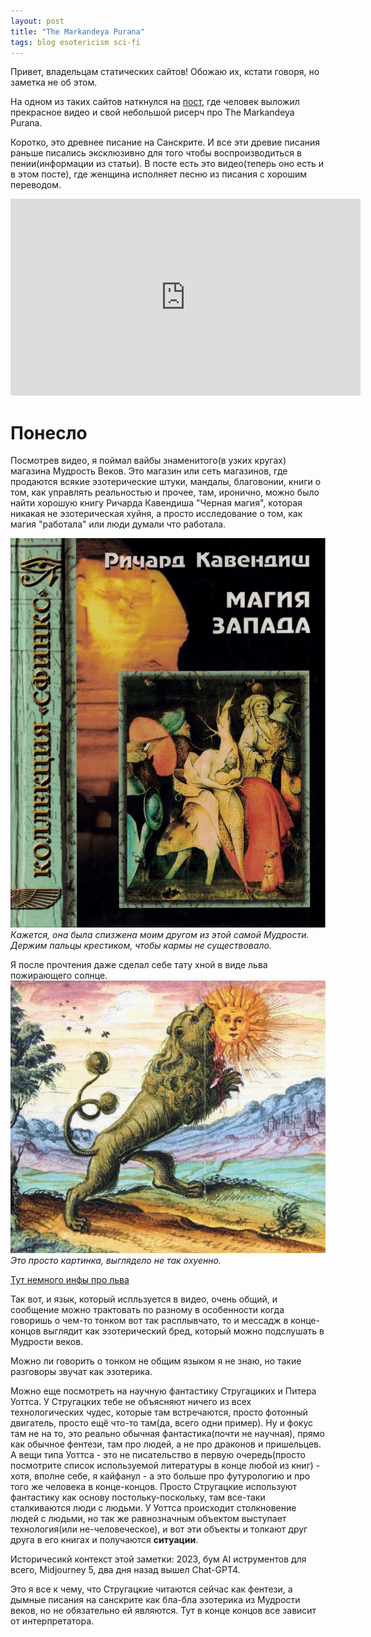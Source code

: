 ```yaml
---
layout: post
title: "The Markandeya Purana"
tags: blog esotericism sci-fi
---
```

Привет, владельцам статических сайтов! Обожаю их, кстати говоря, но заметка не об этом.

На одном из таких сайтов наткнулся на [пост](https://bkhome.org/insight/the-markandeya-purana.html), где человек выложил прекрасное видео и свой небольшой рисерч про The Markandeya Purana. 

<!--more-->

Коротко, это древнее писание на Санскрите. И все эти древие писания раньше писались эксклюзивно для того чтобы воспроизводиться в пении(информации из статьи). В посте есть это видео(теперь оно есть и в этом посте), где женщина исполняет песню из писания с хорошим переводом.

<iframe width="560" height="315" src="https://www.youtube.com/embed/uDd3iupKUyI" title="YouTube video player" frameborder="0" allow="accelerometer; autoplay; clipboard-write; encrypted-media; gyroscope; picture-in-picture; web-share" allowfullscreen></iframe>

# Понесло
Посмотрев видео, я поймал вайбы знаменитого(в узких кругах) магазина Мудрость Веков. Это магазин или сеть магазинов, где продаются всякие эзотерические штуки, мандалы, благовонии, книги о том, как управлять реальностью и прочее, там, иронично, можно было найти хорошую книгу Ричарда Кавендиша "Черная магия", которая никакая не эзотерическая хуйня, а просто исследование о том, как магия "работала" или люди думали что работала.

![Магия Запада](/assets/images/Richard-Cavendish.jpg)  
*Кажется, она была спизжена моим другом из этой самой Мудрости. Держим пальцы крестиком, чтобы кармы не существовало.*

Я после прочтения даже сделал себе тату хной в виде льва пожирающего солнце.
![Лев](/assets/images/sun-lion.jpg)  
*Это просто картинка, выглядело не так охуенно.* 

[Тут немного инфы про льва](https://arzamas.academy/micro/alkhimia/11)


Так вот, и язык, который испльзуется в видео, очень общий, и сообщение можно трактовать по разному в особенности когда говоришь о чем-то тонком вот так расплывчато, то и мессадж в конце-концов выглядит как эзотерический бред, который можно подслушать в Мудрости веков.

Можно ли говорить о тонком не общим языком я не знаю, но такие  разговоры звучат как эзотерика.

Можно еще посмотреть на научную фантастику Стругациких и Питера Уоттса. 
У Стругацких тебе не объясняют ничего из всех технологических чудес, которые там встречаются, просто фотонный двигатель, просто ещё что-то там(да, всего одни пример). Ну и фокус там не на то, это реально обычная фантастика(почти не научная), прямо как обычное фентези, там про людей, а не про драконов и пришельцев. А вещи типа Уоттса - это не писательство в первую очередь(просто посмотрите список используемой литературы в конце любой из книг) - хотя, вполне себе, я кайфанул - а это больше про футурологию и про того же человека в конце-концов. Просто Стругацкие используют фантастику как основу постольку-поскольку, там все-таки сталкиваются люди с людьми. У Уоттса происходит столкновение людей с людьми, но так же равнозначным объектом выступает технология(или не-человеческое), и вот эти объекты и толкают друг друга в его книгах и получаются **ситуации**. 

Историчесикй контекст этой заметки: 2023, бум AI иструментов для всего, Midjourney 5, два дня назад вышел Chat-GPT4.

Это я все к чему, что Стругацкие читаются сейчас как фентези, а дымные писания на санскрите как бла-бла эзотерика из Мудрости веков, но не обязательно ей являются. Тут в конце концов все зависит от интерпретатора.
